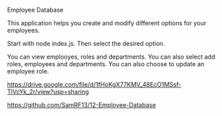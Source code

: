 Employee Database

This application helps you create and modify different options for your employees.

Start with node index.js. Then select the desired option.

You can view emplooyes, roles and departments.
You can also select add roles, employees and departments.
You can also choose to update an employee role.

https://drive.google.com/file/d/1fHoKgX77KMV_48EcO1MSsf-TlVcYk_2r/view?usp=sharing

https://github.com/SamRF13/12-Employee-Database